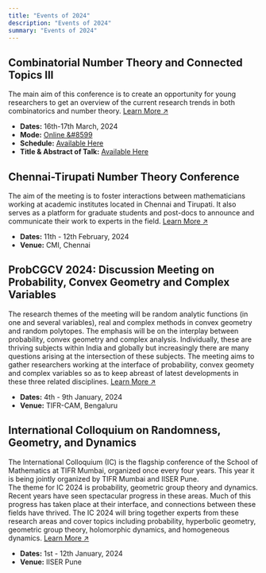 ```yaml
---
title: "Events of 2024"
description: "Events of 2024"
summary: "Events of 2024"
---
```


## Combinatorial Number Theory and Connected Topics III

The main aim of this conference is to create an opportunity for young researchers to get an overview of the current research trends in both combinatorics and number theory. [Learn More &#8599;](https://sites.google.com/ahduni.edu.in/contact-iii/home)

- **Dates:** 16th-17th March, 2024
- **Mode:** [Online &#8599](https://charlotte-edu.zoom.us/j/98943374160?pwd=SExQQWJFb3NObXk4bU14SmJnU0d3dz09)
- **Schedule:** [Available Here](https://drive.google.com/file/d/1RT6ydgop0RZgqGRzWhkomGoTD6iSwrr7/view?usp=sharing)
- **Title & Abstract of Talk:** [Available Here](https://drive.google.com/file/d/1q1AWCtjLMClJiq-khgntZP9XKsRLW2V0/view?usp=sharing)

## Chennai-Tirupati Number Theory Conference

The aim of the meeting is to foster interactions between mathematicians working at academic institutes located in Chennai and Tirupati. It also serves as a platform for graduate students and post-docs to announce and communicate their work to experts in the field. [Learn More &#8599;](https://sites.google.com/view/inter-city-nt-conf-cmi/home)

- **Dates:** 11th - 12th February, 2024
- **Venue:** CMI, Chennai

## ProbCGCV 2024: Discussion Meeting on Probability, Convex Geometry and Complex Variables

The research themes of the meeting will be random analytic functions (in one and several variables), real and complex methods in convex geometry and random polytopes. The emphasis will be on the interplay between probability, convex geometry and complex analysis. Individually, these are thriving subjects within India and globally but increasingly there are many questions arising at the intersection of these subjects. The meeting aims to gather researchers working at the interface of probability, convex geomety and complex variables so as to keep abreast of latest developments in these three related disciplines. [Learn More &#8599;](https://sites.google.com/view/probcgcv-2024/meeting)

- **Dates:** 4th - 9th January, 2024
- **Venue:** TIFR-CAM, Bengaluru

## International Colloquium on Randomness, Geometry, and Dynamics

The International Colloquium (IC) is the flagship conference of the School of Mathematics at TIFR Mumbai, organized once every four years. This year it is being jointly organized by TIFR Mumbai and IISER Pune.  
The theme for IC 2024 is probability, geometric group theory and dynamics. Recent years have seen spectacular progress in these areas. Much of this progress has taken place at their interface, and connections between these fields have thrived. The IC 2024 will bring together experts from these research areas and cover topics including probability, hyperbolic geometry, geometric group theory, holomorphic dynamics, and homogeneous dynamics. [Learn More &#8599;](http://randomgeometry.in/conference)

- **Dates:** 1st - 12th January, 2024
- **Venue:** IISER Pune
